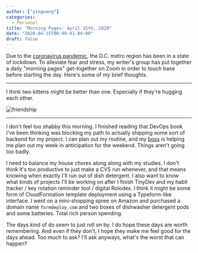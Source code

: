 ```yaml
---
author: ["yingwang"]
categories:
  - Personal
title: "Morning Pages: April 15th, 2020"
date: "2020-04-15T08:40:41-04:00"
draft: false
---
```


Due to the [coronavirus
pandemic](https://en.wikipedia.org/wiki/2019-20_coronavirus_pandemic), the D.C.
metro region has been in a state of lockdown. To alleviate fear and stress, my
writer's group has put together a daily "morning pages" get-together on Zoom in
order to touch base before starting the day. Here's some of my brief thoughts.

---

I think two kittens might be better than one. Especially if they're hugging each
other.

![friendship](/img/posts/2020/04/15/morning_pages.jpg)

---

I don't feel too shabby this morning. I finished reading that DevOps book I've
been thinking was blocking my path to actually shipping some sort of backend for
my project. I can plan out my routine, and my
[boss](https://bossasaservice.life/) is helping me plan out my week in
anticipation for the weekend. Things aren't going too badly.

I need to balance my house chores along along with my studies. I don't think
it's too productive to just make a CVS run whenever, and that means knowing when
exactly I'll run out of dish detergent. I also want to know what kinds of
projects I'll be working on after I finish TinyDev and my habit tracker / key
rotation reminder tool / digital Rolodex. I think it might be some form of
CloudFormation template deployment using a Typeform-like interface. I went on a
mini-shopping spree on Amazon and purchased a domain name `formdeploy.com` and
two boxes of dishwasher detergent pods and some batteries. Total rich person
spending.

The days kind of do seem to just roll on by. I do hope these days are worth
remembering. And even if they don't, I hope they make me feel good for the days
ahead. Too much to ask? I'll ask anyways, what's the worst that can happen?
